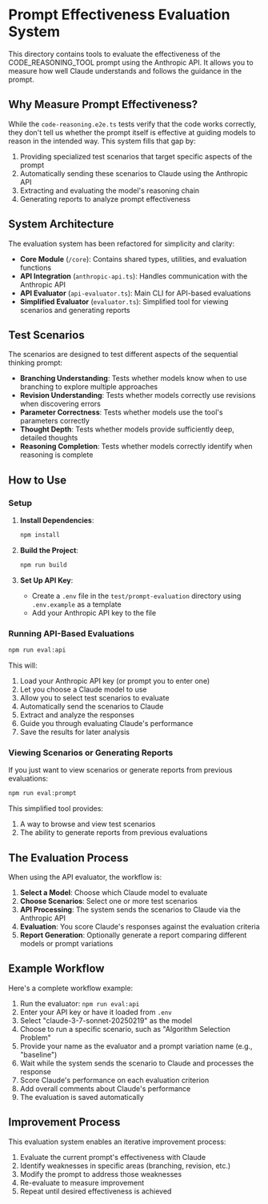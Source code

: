 # Prompt Effectiveness Evaluation System

This directory contains tools to evaluate the effectiveness of the CODE_REASONING_TOOL prompt using the Anthropic API. It allows you to measure how well Claude understands and follows the guidance in the prompt.

## Why Measure Prompt Effectiveness?

While the `code-reasoning.e2e.ts` tests verify that the code works correctly, they don't tell us whether the prompt itself is effective at guiding models to reason in the intended way. This system fills that gap by:

1. Providing specialized test scenarios that target specific aspects of the prompt
2. Automatically sending these scenarios to Claude using the Anthropic API
3. Extracting and evaluating the model's reasoning chain
4. Generating reports to analyze prompt effectiveness

## System Architecture

The evaluation system has been refactored for simplicity and clarity:

- **Core Module** (`/core`): Contains shared types, utilities, and evaluation functions
- **API Integration** (`anthropic-api.ts`): Handles communication with the Anthropic API
- **API Evaluator** (`api-evaluator.ts`): Main CLI for API-based evaluations
- **Simplified Evaluator** (`evaluator.ts`): Simplified tool for viewing scenarios and generating reports

## Test Scenarios

The scenarios are designed to test different aspects of the sequential thinking prompt:

- **Branching Understanding**: Tests whether models know when to use branching to explore multiple approaches
- **Revision Understanding**: Tests whether models correctly use revisions when discovering errors
- **Parameter Correctness**: Tests whether models use the tool's parameters correctly
- **Thought Depth**: Tests whether models provide sufficiently deep, detailed thoughts
- **Reasoning Completion**: Tests whether models correctly identify when reasoning is complete

## How to Use

### Setup

1. **Install Dependencies**:

   ```bash
   npm install
   ```

2. **Build the Project**:

   ```bash
   npm run build
   ```

3. **Set Up API Key**:
   - Create a `.env` file in the `test/prompt-evaluation` directory using `.env.example` as a template
   - Add your Anthropic API key to the file

### Running API-Based Evaluations

```bash
npm run eval:api
```

This will:

1. Load your Anthropic API key (or prompt you to enter one)
2. Let you choose a Claude model to use
3. Allow you to select test scenarios to evaluate
4. Automatically send the scenarios to Claude
5. Extract and analyze the responses
6. Guide you through evaluating Claude's performance
7. Save the results for later analysis

### Viewing Scenarios or Generating Reports

If you just want to view scenarios or generate reports from previous evaluations:

```bash
npm run eval:prompt
```

This simplified tool provides:

1. A way to browse and view test scenarios
2. The ability to generate reports from previous evaluations

## The Evaluation Process

When using the API evaluator, the workflow is:

1. **Select a Model**: Choose which Claude model to evaluate
2. **Choose Scenarios**: Select one or more test scenarios
3. **API Processing**: The system sends the scenarios to Claude via the Anthropic API
4. **Evaluation**: You score Claude's responses against the evaluation criteria
5. **Report Generation**: Optionally generate a report comparing different models or prompt variations

## Example Workflow

Here's a complete workflow example:

1. Run the evaluator: `npm run eval:api`
2. Enter your API key or have it loaded from `.env`
3. Select "claude-3-7-sonnet-20250219" as the model
4. Choose to run a specific scenario, such as "Algorithm Selection Problem"
5. Provide your name as the evaluator and a prompt variation name (e.g., "baseline")
6. Wait while the system sends the scenario to Claude and processes the response
7. Score Claude's performance on each evaluation criterion
8. Add overall comments about Claude's performance
9. The evaluation is saved automatically

## Improvement Process

This evaluation system enables an iterative improvement process:

1. Evaluate the current prompt's effectiveness with Claude
2. Identify weaknesses in specific areas (branching, revision, etc.)
3. Modify the prompt to address those weaknesses
4. Re-evaluate to measure improvement
5. Repeat until desired effectiveness is achieved
